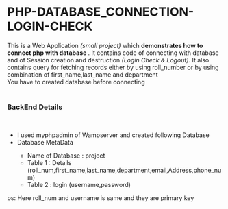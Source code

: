 # PHP-DATABASE_CONNECTION-LOGIN-CHECK
This is a Web Application <i>(small project)</i> which <b>demonstrates how to connect php with database </b>. It contains code of connecting with 
database and of Session creation and destruction<i> (Login Check & Logout)</i>. It also contains query for fetching records either by using roll_number or by using combination
of first_name,last_name and department <br>
You have to created database before connecting  <br><br>
<h3><b>BackEnd Details</b></h3><br>
<ul>
 <li>I used myphpadmin of Wampserver and created following Database </li>
  <li> Database MetaData </li>
   <ul>
   <li>  Name of Database : project </li>
   <li> Table 1 : Details (roll_num,first_name,last_name,department,email,Address,phone_num) </li>
   <li> Table 2 : login (username,password) </li>
  </ul>
 </li>
</ul> 
ps: Here roll_num and username is same and they are primary key
